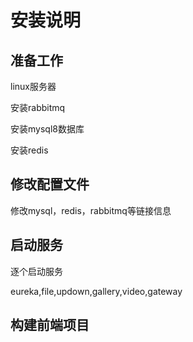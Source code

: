 # 安装说明


## 准备工作

linux服务器

安装rabbitmq

安装mysql8数据库

安装redis

## 修改配置文件

修改mysql，redis，rabbitmq等链接信息


## 启动服务

逐个启动服务

eureka,file,updown,gallery,video,gateway

## 构建前端项目

